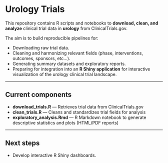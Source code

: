 # Urology Trials

This repository contains R scripts and notebooks to **download, clean, and analyze** clinical trial data in **urology** from ClinicalTrials.gov.  

The aim is to build reproducible pipelines for:  
- Downloading raw trial data.  
- Cleaning and harmonizing relevant fields (phase, interventions, outcomes, sponsors, etc...).  
- Generating summary datasets and exploratory reports.  
- Preparing for integration into an **R Shiny application** for interactive visualization of the urology clinical trial landscape.  

---

## Current components

- **download_trials.R** — Retrieves trial data from ClinicalTrials.gov  
- **clean_trials.R** — Cleans and standardizes trial fields for analysis  
- **exploratory_analysis.Rmd** — R Markdown notebook to generate descriptive statistics and plots (HTML/PDF reports)  

---

## Next steps
- Develop interactive R Shiny dashboards.
